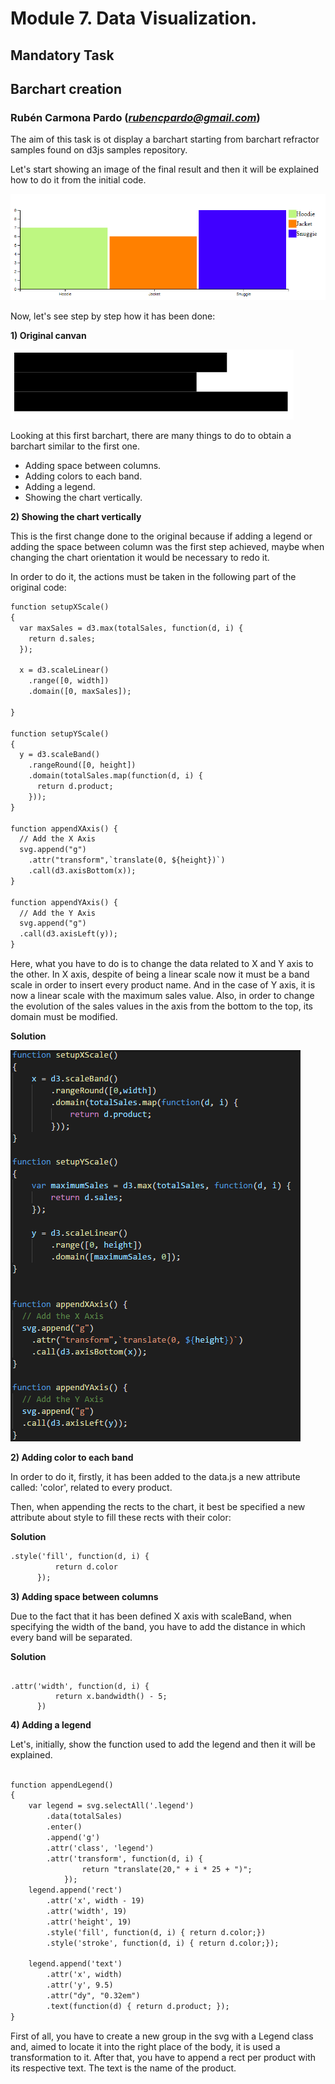 # Module 7. Data Visualization.
## Mandatory Task
## Barchart creation
### Rubén Carmona Pardo (*rubencpardo@gmail.com*)

The aim of this task is ot display a barchart starting from barchart refractor samples found on d3js samples repository.

Let's start showing an image of the final result and then it will be explained how to do it from the initial code.

![FinalResult](./pictures/FinalResult.PNG "BarChart")

Now, let's see step by step how it has been done:

**1) Original canvan**



![Original](./pictures/original.png "BarChart Original")


Looking at this first barchart, there are many things to do to obtain a barchart similar to the first one.
* Adding space between columns.
* Adding colors to each band.
* Adding a legend.
* Showing the chart vertically.

**2) Showing the chart vertically**

This is the first change done to the original because if adding a legend or adding the space between column was the first step achieved, maybe when changing the chart orientation it would be necessary to redo it.

In order to do it, the actions must be taken in the following part of the original code:

```diff
function setupXScale()
{
  var maxSales = d3.max(totalSales, function(d, i) {
    return d.sales;
  });

  x = d3.scaleLinear()
    .range([0, width])
    .domain([0, maxSales]);

}

function setupYScale()
{
  y = d3.scaleBand()
    .rangeRound([0, height])
    .domain(totalSales.map(function(d, i) {
      return d.product;
    }));
}

function appendXAxis() {
  // Add the X Axis
  svg.append("g")
    .attr("transform",`translate(0, ${height})`)
    .call(d3.axisBottom(x));
}

function appendYAxis() {
  // Add the Y Axis
  svg.append("g")
  .call(d3.axisLeft(y));
}
```

Here, what you have to do is to change the data related to X and Y axis to the other. In X axis, despite of being a linear scale now it must be a band scale in order to insert every product name. And in the case of Y axis, it is now a linear scale with the maximum sales value. Also, in order to change the evolution of the sales values in the axis from the bottom to the top, its domain must be modified. 

**Solution**


![Solution1](./pictures/solution1.PNG "Solution 1")

**2) Adding color to each band**

In order to do it, firstly, it has been added to the data.js a new attribute called: 'color', related to every product.

Then, when appending the rects to the chart, it best be specified a new attribute about style to fill these rects with their color:

**Solution**

```diff
.style('fill', function(d, i) {
          return d.color
      });

```
**3) Adding space between columns**

Due to the fact that it has been defined X axis with scaleBand, when specifying the width of the band, you have to add the distance in which every band will be separated.

**Solution**
```dif

.attr('width', function(d, i) {
          return x.bandwidth() - 5;
      })

```

**4) Adding a legend**

Let's, initially, show the function used to add the legend and then it will be explained.

```diff

function appendLegend()
{
    var legend = svg.selectAll('.legend')
        .data(totalSales)
        .enter()
        .append('g')
        .attr('class', 'legend')
        .attr('transform', function(d, i) { 
                return "translate(20," + i * 25 + ")"; 
            });
    legend.append('rect')
        .attr('x', width - 19)
        .attr('width', 19)
        .attr('height', 19)
        .style('fill', function(d, i) { return d.color;})
        .style('stroke', function(d, i) { return d.color;});

    legend.append('text')
        .attr('x', width)
        .attr('y', 9.5)
        .attr("dy", "0.32em")
        .text(function(d) { return d.product; });
}

```

First of all, you have to create a new group in the svg with a Legend class and, aimed to locate it into the right place of the body, it is used a transformation to it.
After that, you have to append a rect per product with its respective text. The text is the name of the product.